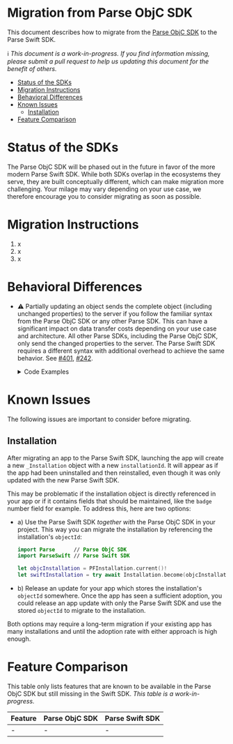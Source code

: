 # Migration from Parse ObjC SDK <!-- omit in toc -->

This document describes how to migrate from the [Parse ObjC SDK](https://github.com/parse-community/Parse-SDK-iOS-OSX) to the Parse Swift SDK.

ℹ️ *This document is a work-in-progress. If you find information missing, please submit a pull request to help us updating this document for the benefit of others.*

- [Status of the SDKs](#status-of-the-sdks)
- [Migration Instructions](#migration-instructions)
- [Behavioral Differences](#behavioral-differences)
- [Known Issues](#known-issues)
  - [Installation](#installation)
- [Feature Comparison](#feature-comparison)

# Status of the SDKs

The Parse ObjC SDK will be phased out in the future in favor of the more modern Parse Swift SDK. While both SDKs overlap in the ecosystems they serve, they are built conceptually different, which can make migration more challenging. Your milage may vary depending on your use case, we therefore encourage you to consider migrating as soon as possible.

# Migration Instructions

1. x
2. x
3. x

# Behavioral Differences

- ⚠️ Partially updating an object sends the complete object (including unchanged properties) to the server if you follow the familiar syntax from the Parse ObjC SDK or any other Parse SDK. This can have a significant impact on data transfer costs depending on your use case and architecture. All other Parse SDKs, including the Parse ObjC SDK, only send the changed properties to the server. The Parse Swift SDK requires a different syntax with additional overhead to achieve the same behavior. See [#401](https://github.com/parse-community/Parse-Swift/issues/401), [#242](https://github.com/parse-community/Parse-Swift/issues/242).

  <details>
    <summary>Code Examples</summary>
  
    ```swift
    // The following examples compare how to update a saved object in the Parse ObjC SDK vs. the
    // Parse Swift SDK. For simplicity, the examples show how to migrate synchonrous methods. If
    // you are migrating asynchronous methods your code looks slightly differently, but the same
    // approach applies.

    // Parse ObjC SDK
    PFObject *obj = [PFObject objectWithClassName:@"Example"];
    obj[@"key"] = @"value1";
    [obj save];
    obj[@"key"] = @"value2";
    [obj save];

    // Parse Swift SDK - Variant 1
    // This sends the complete object to the server when partially updating the object. This approach
    // is not recommended as sending unchanged properties is unnecessary and therefore wastes resources.
    struct Example: ParseObject {
      var objectId: String?
      var createdAt: Date?
      var updatedAt: Date?
      var ACL: ParseACL?
      var originalData: Data? 
      var key: String?
    }

    let obj = Example()
    obj.key = "value1"
    obj.save()
    obj.key = "value2"
    obj.save()

    // Parse Swift SDK - Variant 2
    // This sends only the changed properties to the server. Note that `objMergable` only contains the
    // modified properties and is missing the unchanged properties. To also contain the unchanged
    // properties in addition to the changed properties, an additional `fetch` call on the respective
    // object would be necessary. This aproach is not recommended as it adds an additional server
    // request to get data that is already present locally. This is unrelated to the limitation that
    // any Parse SDK is unaware of any object modification that is done via Cloud Code triggers.
    struct Example: ParseObject {
      var objectId: String?
      var createdAt: Date?
      var updatedAt: Date?
      var ACL: ParseACL?
      var originalData: Data? 
      var key: String?
    }

    let obj = Example()
    obj.key = "value1"
    obj.save()
    var objMergable = obj.mergeable
    objMergable.key = "value2"
    objMergable.save()

    // Parse Swift SDK - Variant 3
    // This sends only the changed properties to the server. By overriding the `merge` method the
    // `objMergable` also contains the unchanged properties of the original `obj`. This means no
    // additional `fetch` call is needed. This is the recommned approach which corresponds the most
    // with the behavior of the Parse ObjC SDK. Note that any change of custom properies will need
    // to reflect in the `merge` method, otherwise `objMergable` may only partially contain the
    // original data which leads to data inconsistencies that may be difficult to track down.
    struct Example: ParseObject {
      var objectId: String?
      var createdAt: Date?
      var updatedAt: Date?
      var ACL: ParseACL?
      var originalData: Data? 
      var key: String?

      func merge(with object: Self) throws -> Self { 
        var updated = try mergeParse(with: object) 
        if updated.shouldRestoreKey(\.key, original: object) { 
          updated.key = object.key 
        }
        return updated
      }
    }

    let obj = Example()
    obj.key = "value1"
    obj.save()
    var objMergable = obj.mergeable
    objMergable.key = "value2"
    objMergable.save()
    ```
  </details>

# Known Issues

The following issues are important to consider before migrating.

## Installation

After migrating an app to the Parse Swift SDK, launching the app will create a new `_Installation` object with a new `installationId`. It will appear as if the app had been uninstalled and then reinstalled, even though it was only updated with the new Parse Swift SDK.

This may be problematic if the installation object is directly referenced in your app or if it contains fields that should be maintained, like the `badge` number field for example. To address this, here are two options:

  - a) Use the Parse Swift SDK *together with* the Parse ObjC SDK in your project. This way you can migrate the installation by referencing the installation's `objectId`:

    ```swift
    import Parse      // Parse ObjC SDK
    import ParseSwift // Parse Swift SDK

    let objcInstallation = PFInstallation.current()!
    let swiftInstallation = try await Installation.become(objcInstallation.objectId!)
    ```
  - b) Release an update for your app which stores the installation's `objectId` somewhere. Once the app has seen a sufficient adoption, you could release an app update with only the Parse Swift SDK and use the stored `objectId` to migrate to the installation.

Both options may require a long-term migration if your existing app has many installations and until the adoption rate with either approach is high enough.

# Feature Comparison

This table only lists features that are known to be available in the Parse ObjC SDK but still missing in the Swift SDK. *This table is a work-in-progress.*

| Feature | Parse ObjC SDK | Parse Swift SDK |
|---------|----------------|-----------------|
| -       | -              | -               |
